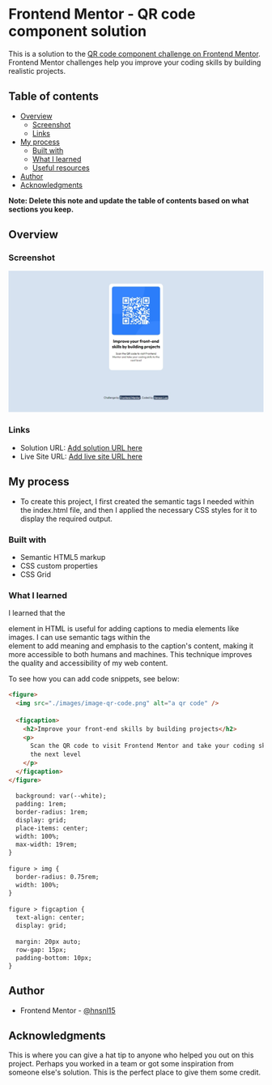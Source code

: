 # Frontend Mentor - QR code component solution

This is a solution to the [QR code component challenge on Frontend Mentor](https://www.frontendmentor.io/challenges/qr-code-component-iux_sIO_H). Frontend Mentor challenges help you improve your coding skills by building realistic projects.

## Table of contents

- [Overview](#overview)
  - [Screenshot](#screenshot)
  - [Links](#links)
- [My process](#my-process)
  - [Built with](#built-with)
  - [What I learned](#what-i-learned)
  - [Useful resources](#useful-resources)
- [Author](#author)
- [Acknowledgments](#acknowledgments)

**Note: Delete this note and update the table of contents based on what sections you keep.**

## Overview

### Screenshot

![Solution](./screenshot.jpeg)

### Links

- Solution URL: [Add solution URL here](https://your-solution-url.com)
- Live Site URL: [Add live site URL here](https://your-live-site-url.com)

## My process

- To create this project, I first created the semantic tags I needed within the index.html file, and then I applied the necessary CSS styles for it to display the required output.

### Built with

- Semantic HTML5 markup
- CSS custom properties
- CSS Grid

### What I learned

I learned that the <figcaption> element in HTML is useful for adding captions to media elements like images. I can use semantic tags within the <figcaption> element to add meaning and emphasis to the caption's content, making it more accessible to both humans and machines. This technique improves the quality and accessibility of my web content.

To see how you can add code snippets, see below:

```html
<figure>
  <img src="./images/image-qr-code.png" alt="a qr code" />

  <figcaption>
    <h2>Improve your front-end skills by building projects</h2>
    <p>
      Scan the QR code to visit Frontend Mentor and take your coding skills to
      the next level
    </p>
  </figcaption>
</figure>
```

```body > figure {
  background: var(--white);
  padding: 1rem;
  border-radius: 1rem;
  display: grid;
  place-items: center;
  width: 100%;
  max-width: 19rem;
}

figure > img {
  border-radius: 0.75rem;
  width: 100%;
}

figure > figcaption {
  text-align: center;
  display: grid;

  margin: 20px auto;
  row-gap: 15px;
  padding-bottom: 10px;
}
```

## Author

- Frontend Mentor - [@hnsnl15](https://www.frontendmentor.io/profile/hnsnl15)

## Acknowledgments

This is where you can give a hat tip to anyone who helped you out on this project. Perhaps you worked in a team or got some inspiration from someone else's solution. This is the perfect place to give them some credit.
